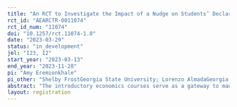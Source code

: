 ```yaml
---
title: "An RCT to Investigate the Impact of a Nudge on Students’ Declaration of Economics Major"
rct_id: "AEARCTR-0011074"
rct_id_num: "11074"
doi: "10.1257/rct.11074-1.0"
date: "2023-03-29"
status: "in_development"
jel: "I23, I2"
start_year: "2023-03-13"
end_year: "2023-11-28"
pi: "Amy Eremionkhale"
pi_other: "Shelby FrostGeorgia State University; Lorenzo AlmadaGeorgia State University; Grace EauGeorgia State University; Eye Eoun (Ian) JungGeorgia State University; Glenwood RossGeorgia State University"
abstract: "The introductory economics courses serve as a gateway to many students in the university experience, most of whom may have never considered having economics declared as a major. This experience is especially true for students from underrepresented backgrounds. This research adds to the current literature by directly investigating the effectiveness of light-touch nudge intervention on the increase in the number of students who declare economics as a major or minor. In addition, we contribute by investigating how the nudge emails affect the socioeconomic and racial diversity of undergraduate Economics. Finally, we investigate the impact of students receiving an email nudging those who performed well in the introductory level economics courses to become Economics majors. We will randomly select students who perform well with an A or B grade in the introductory economics courses to be part of a treatment and control group of students who receive the email nudge from the economics department. The introductory economics courses are ECON 2100 – Global Economy, ECON 2105 – Principles of Macroeconomics, and ECON 2106 – Principles of Microeconomics. "
layout: registration
---
```


